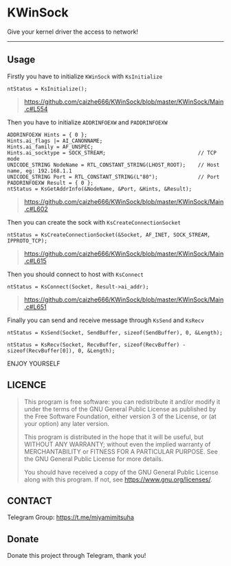 # KWinSock

Give your kernel driver the access to network!

---

## Usage

Firstly you have to initialize `KWinSock` with `KsInitialize`

```
ntStatus = KsInitialize();
```

> https://github.com/caizhe666/KWinSock/blob/master/KWinSock/Main.c#L554

Then you have to initialize `ADDRINFOEXW` and `PADDRINFOEXW`

```
ADDRINFOEXW Hints = { 0 };
Hints.ai_flags |= AI_CANONNAME;
Hints.ai_family = AF_UNSPEC;
Hints.ai_socktype = SOCK_STREAM;                              // TCP mode
UNICODE_STRING NodeName = RTL_CONSTANT_STRING(LHOST_ROOT);    // Host name, eg: 192.168.1.1
UNICODE_STRING Port = RTL_CONSTANT_STRING(L"80");             // Port
PADDRINFOEXW Result = { 0 };
ntStatus = KsGetAddrInfo(&NodeName, &Port, &Hints, &Result);
```

> https://github.com/caizhe666/KWinSock/blob/master/KWinSock/Main.c#L602

Then you can create the sock with `KsCreateConnectionSocket`

```
ntStatus = KsCreateConnectionSocket(&Socket, AF_INET, SOCK_STREAM, IPPROTO_TCP);
```

> https://github.com/caizhe666/KWinSock/blob/master/KWinSock/Main.c#L615

Then you should connect to host with `KsConnect`

```
ntStatus = KsConnect(Socket, Result->ai_addr);
```

> https://github.com/caizhe666/KWinSock/blob/master/KWinSock/Main.c#L651

Finally you can send and receive message through `KsSend` and `KsRecv`

```
ntStatus = KsSend(Socket, SendBuffer, sizeof(SendBuffer), 0, &Length);
```

```
ntStatus = KsRecv(Socket, RecvBuffer, sizeof(RecvBuffer) - sizeof(RecvBuffer[0]), 0, &Length);
```

ENJOY YOURSELF

## LICENCE

> This program is free software: you can redistribute it and/or modify it under the terms of the GNU General Public License as published by the Free Software Foundation, either version 3 of the License, or (at your option) any later version.
> 
> This program is distributed in the hope that it will be useful, but WITHOUT ANY WARRANTY; without even the implied warranty of MERCHANTABILITY or FITNESS FOR A PARTICULAR PURPOSE. See the GNU General Public License for more details.
> 
> You should have received a copy of the GNU General Public License along with this program. If not, see <https://www.gnu.org/licenses/>.

## CONTACT

Telegram Group: https://t.me/miyamimitsuha

## Donate

Donate this project through Telegram, thank you!
